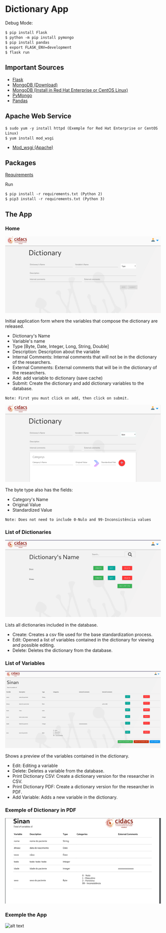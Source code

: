 # Dictionary App

Debug Mode:
```
$ pip install Flask
$ python -m pip install pymongo
$ pip install pandas
$ export FLASK_ENV=development
$ flask run

```

## Important Sources

- <a href="http://flask.pocoo.org/">Flask</a>
- <a href="https://www.mongodb.com/download-center/community">MongoDB (Download)</a> 
- <a href="https://docs.mongodb.com/manual/tutorial/install-mongodb-on-red-hat/">MongoDB (Install in Red Hat Enterprise or CentOS Linux)</a>
- <a href="https://api.mongodb.com/python/current/">PyMongo</a>
- <a href="https://pandas.pydata.org/pandas-docs/stable/">Pandas</a>

## Apache Web Service
```
$ sudo yum -y install httpd (Exemple for Red Hat Enterprise or CentOS Linux)
$ yum install mod_wsgi
```
- <a href="https://flask.palletsprojects.com/en/1.1.x/deploying/mod_wsgi/">Mod_wsgi (Apache)</a>

## Packages
<a href="https://github.com/cidacslab/dictionary-npd/blob/master/requirements.txt">Requirements</a>

Run 
```
$ pip install -r requirements.txt (Python 2)
$ pip3 install -r requirements.txt (Python 3)
```

## The App

### Home

![alt text](https://github.com/cidacslab/dictionary-npd/blob/master/images/home.png)

Initial application form where the variables that compose the dictionary are released.
- Dictionary's Name
- Variable's name
- Type [Byte, Date, Integer, Long, String, Double]
- Description: Description about the variable
- Internal Comments: Internal comments that will not be in the dictionary of the researchers.
- External Comments: External comments that will be in the dictionary of the researchers.
- Add: add variable to dictionary (save cache)
- Submit: Create the dictionary and add dictionary variables to the database.

```
Note: First you must click on add, then click on submit.
```
![alt text](https://github.com/cidacslab/dictionary-npd/blob/master/images/home-byte.png)

The byte type also has the fields:
- Category's Name
- Original Value
- Standardized Value

```
Note: Does not need to include 0-Nulo and 99-Inconsistência values
```
### List of Dictionaries

![alt text](https://github.com/cidacslab/dictionary-npd/blob/master/images/lista_dicionarios.png)

Lists all dictionaries included in the database.
- Create: Creates a csv file used for the base standardization process.
- Edit: Opened a list of variables contained in the dictionary for viewing and possible editing.
- Delete: Deletes the dictionary from the database.

### List of Variables

![alt text](https://github.com/cidacslab/dictionary-npd/blob/master/images/lista-variaveis.png)

Shows a preview of the variables contained in the dictionary.

- Edit: Editing a variable
- Delete: Deletes a variable from the database.
- Print Dictionary CSV: Create a dictionary version for the researcher in CSV.
- Print Dictionary PDF: Create a dictionary version for the researcher in PDF.
- Add Variable: Adds a new variable in the dictionary.

### Exemple of Dictionary in PDF

![alt text](https://github.com/cidacslab/dictionary-npd/blob/master/images/dicionario_pdf.png)

### Exemple the App

![alt text](https://github.com/cidacslab/dictionary-npd/blob/master/images/exemplo.gif)

